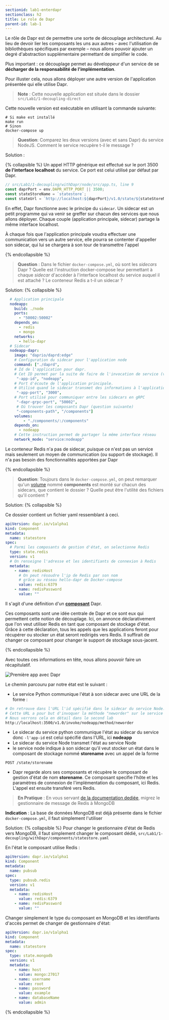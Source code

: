 ```yaml
---
sectionid: lab1-enterdapr
sectionclass: h2
title: Le role de Dapr
parent-id: lab-1
---
```


Le rôle de Dapr est de permettre une sorte de découplage architecturel. Au lieu de devoir lier les composants les uns aux autres – avec l'utilisation de bibliothèques spécifiques par exemple –  nous allons pouvoir ajouter un degré d'abstraction supplémentaire permettant de simplifier le code.

Plus important : ce découplage permet au développeur d'un service de se **décharger de la responsabilité de l'implémentation**.

Pour illuster cela, nous allons déployer une autre version de l'application présentée qui elle utilise Dapr. 

> **Note** : Cette nouvelle application est située dans le dossier `src/Lab1/1-decoupling-direct`

Cette nouvelle version est exécutable en utilisant la commande suivante:

```shell
# Si make est installé
make run
# Sinon
docker-compose up
```

> **Question**: Comparez les deux versions (avec et sans Dapr) du service NodeJS. Comment le service recupère t-il le message ?

Solution :

{% collapsible %}
Un appel HTTP générique est effectué sur le port 3500 **de l'interface localhost** du service. Ce port est celui utilisé par défaut par Dapr.

```ts
// src/Lab1/1-decoupling/withDapr/node/src/app.ts, line 9
const daprPort = env.DAPR_HTTP_PORT || 3500;
const stateStoreName = `statestore`;
const stateUrl = `http://localhost:${daprPort}/v1.0/state/${stateStoreName}`;
```

En effet, Dapr fonctionne avec le principe du `sidecar`. Un sidecar est un petit programme qui va venir se greffer sur chacun des services que nous allons déployer. Chaque couple (application principale, sidecar) partage la même interface localhost.

À chaque fois que l'application principale voudra effectuer une communication vers un autre service, elle pourra se contenter d'appeller son sidecar, qui lui se chargera à son tour de transmettre l'appel

{% endcollapsible %}

> **Question** : Dans le fichier `docker-compose.yml`, où sont les *sidecars* Dapr ? Quelle est l'instruction docker-compose leur permettant à chaque *sidecar* d'accéder à l'interface localhost du service auquel il est attaché ? Le conteneur Redis a t-il un sidecar ?

Solution:
{% collapsible %}

```yml
  # Application principale
  nodeapp:
    build: ./node
    ports:
      - "50002:50002"
    depends_on:
      - redis
      - mongo
    networks:
      - hello-dapr
  # Sidecar
  nodeapp-dapr:
    image: "daprio/daprd:edge"
    # Configuration du sidecar pour l'application node
    command: ["./daprd",
    # Id de l'application pour dapr.
    # Cet ID permet par la suite de faire de l'invocation de service (voir Lab2)
     "-app-id", "nodeapp",
    # Port d'écoute de l'application principale.
    # Utilisé quand le sidecar transmet des informations à l'application principale
     "-app-port", "3000",
    # Port utilisé pour communiquer entre les sidecars en gRPC
     "-dapr-grpc-port", "50002",
     # Où trouver les composants Dapr (question suivante)
     "-components-path", "/components"]
    volumes:
        - "./components/:/components"
    depends_on:
      - nodeapp
    # Cette instruction permet de partager la même interface réseau
    network_mode: "service:nodeapp"
```

Le conteneur Redis n'a pas de sidecar, puisque ce n'est pas un service mais seulement un moyen de communication (ou support de stockage). Il n'a pas besoin des fonctionnalités apportées par Dapr

{% endcollapsible %}

> **Question**: Toujours dans le `docker-compose.yml`, on peut remarquer qu'un [volume](https://docs.docker.com/storage/volumes/) nommé **components** est monté sur chacun des sidecars, que contient le dossier ? Quelle peut être l'utilité des fichiers qu'il contient ?

Solution:
{% collapsible %}

Ce dossier contient un fichier yaml ressemblant à ceci.

```yml
apiVersion: dapr.io/v1alpha1
kind: Component
metadata:
  name: statestore
spec:
  # Parmi les composants de gestion d'état, on selectionne Redis
  type: state.redis
  version: v1
  # On renseigne l'adresse et les identifiants de connexion à Redis
  metadata:
    - name: redisHost
      # On peut résoudre l'ip de Redis par son nom
      # grâce au réseau hello-dapr de Docker-compose
      value: redis:6379
    - name: redisPassword
      value: ""
```

Il s'agit d'une définition d'un **[composant](https://docs.dapr.io/concepts/components-concept/)** Dapr. 

Ces composants sont une idée centrale de Dapr et ce sont eux qui permettent cette notion de découplage.
Ici, on annonce déclarativement que l'on veut utiliser Redis en tant que composant de stockage d'état.
Grâce à cette déclaration, tous les appels que les applications feront pour récupérer ou stocker un état seront
redirigés vers Redis.
Il suffirait de changer ce composant pour changer le support de stockage sous-jacent.

{% endcollapsible %}

Avec toutes ces informations en tête, nous allons pouvoir faire un récapitulatif.

![Première app avec Dapr](/media/lab1/first-app-dapr.png)

Le chemin parcouru par notre état est le suivant :

- Le service Python communique l'état à son sidecar avec une URL de la forme :

```bash
# On retrouve dans l'URL l'id spécifié dans le sidecar du service Node.
# Cette URL a pour but d'invoquer la méthode "neworder" sur le service "nodeapp"
# Nous verrons cela en détail dans le second lab
http://localhost:3500/v1.0/invoke/nodeapp/method/neworder
```

- Le sidecar du service python communique l'état au sidecar du service donc `-l'app-id` est celui spécifié dans l'URL, ici **nodeapp**
- Le sidecar du service Node transmet l'état au service Node
- le service node indique à son sidecar qu'il veut stocker un état dans le composant de stockage nommé **storename** avec un appel de la forme

```shell
POST /state/storename
```

- Dapr regarde alors ses composants et récupère le composant de gestion d'état de nom **storename**. Ce composant specifie l'hôte et les paramètres de connexion de l'implémentation du composant, ici Redis. L'appel est ensuite transféré vers Redis.

> **En Pratique** : En vous servant [de la documentation dediée](https://docs.dapr.io/reference/components-reference/supported-state-stores/setup-mongodb/), migrez le gestionnaire de message de Redis à MongoDB

**Indication** : La base de données MongoDB est déjà présente dans le fichier `docker-compose.yml`, il faut simplement l'utiliser

Solution:
{% collapsible %}
Pour changer le gestionnaire d'état de Redis vers MongoDB, il faut simplement changer le composant dédié, `src/Lab1/1-decoupling/withDapr/components/statestore.yaml`

En l'état le composant utilise Redis :

```yml
apiVersion: dapr.io/v1alpha1
kind: Component
metadata:
  name: pubsub
spec:
  type: pubsub.redis
  version: v1
  metadata:
    - name: redisHost
      value: redis:6379
    - name: redisPassword
      value: ""
```

Changer simplement le type du composant en MongoDB et les identifiants d'accès permet de changer de gestionnaire d'état:

```yml
apiVersion: dapr.io/v1alpha1
kind: Component
metadata:
  name: statestore
spec:
  type: state.mongodb
  version: v1
  metadata:
    - name: host
      value: mongo:27017
    - name: username
      value: root
    - name: password
      value: example
    - name: databaseName
      value: admin
```

{% endcollapsible %}
